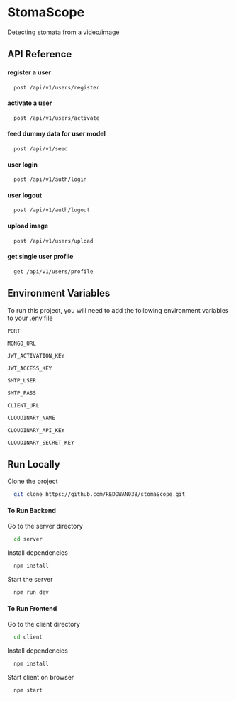 
# StomaScope

Detecting stomata from a video/image

## API Reference

#### register a user

```http
  post /api/v1/users/register
```

#### activate a user

```http
  post /api/v1/users/activate
```

#### feed dummy data for user model

```http
  post /api/v1/seed
```

#### user login

```http
  post /api/v1/auth/login
```

#### user logout

```http
  post /api/v1/auth/logout
```

#### upload image

```http
  post /api/v1/users/upload
```

#### get single user profile

```http
  get /api/v1/users/profile
```
## Environment Variables

To run this project, you will need to add the following environment variables to your .env file

`PORT`

`MONGO_URL`

`JWT_ACTIVATION_KEY`

`JWT_ACCESS_KEY`

`SMTP_USER`

`SMTP_PASS`

`CLIENT_URL`

`CLOUDINARY_NAME`

`CLOUDINARY_API_KEY`

`CLOUDINARY_SECRET_KEY`



## Run Locally

Clone the project

```bash
  git clone https://github.com/REDOWAN038/stomaScope.git
```

#### To Run Backend
Go to the server directory

```bash
  cd server
```

Install dependencies

```bash
  npm install
```

Start the server

```bash
  npm run dev
```

#### To Run Frontend
Go to the client directory

```bash
  cd client
```

Install dependencies

```bash
  npm install
```

Start client on browser

```bash
  npm start
```

